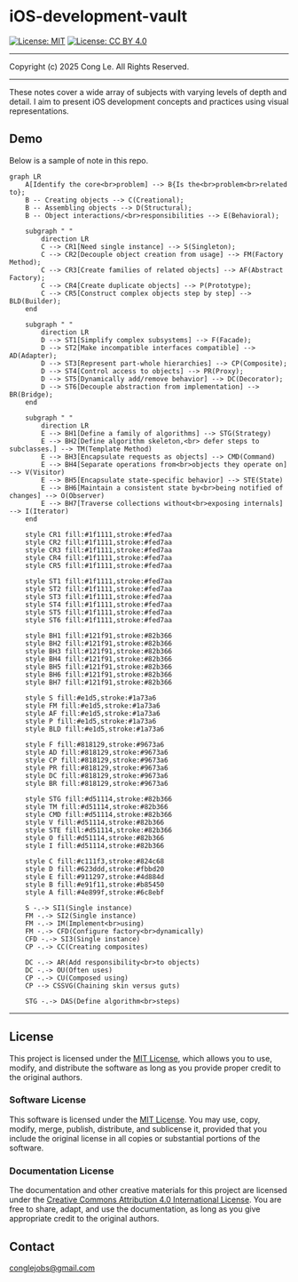 # iOS-development-vault

[![License: MIT](https://img.shields.io/badge/License-MIT-yellow.svg)](LICENSE)  [![License: CC BY 4.0](https://licensebuttons.net/l/by/4.0/88x31.png)](LICENSE-CC-BY)

---
Copyright (c) 2025 Cong Le. All Rights Reserved.

---

These notes cover a wide array of subjects with varying levels of depth and detail. I aim to present iOS development concepts and practices using visual representations.

## Demo
Below is a sample of note in this repo.


```mermaid
graph LR
    A[Identify the core<br>problem] --> B{Is the<br>problem<br>related to};
    B -- Creating objects --> C(Creational);
    B -- Assembling objects --> D(Structural);
    B -- Object interactions/<br>responsibilities --> E(Behavioral);

    subgraph " "
        direction LR
        C --> CR1[Need single instance] --> S(Singleton);
        C --> CR2[Decouple object creation from usage] --> FM(Factory Method);
        C --> CR3[Create families of related objects] --> AF(Abstract Factory);
        C --> CR4[Create duplicate objects] --> P(Prototype);
        C --> CR5[Construct complex objects step by step] --> BLD(Builder);
    end

    subgraph " "
        direction LR
        D --> ST1[Simplify complex subsystems] --> F(Facade);
        D --> ST2[Make incompatible interfaces compatible] --> AD(Adapter);
        D --> ST3[Represent part-whole hierarchies] --> CP(Composite);
        D --> ST4[Control access to objects] --> PR(Proxy);
        D --> ST5[Dynamically add/remove behavior] --> DC(Decorator);
        D --> ST6[Decouple abstraction from implementation] --> BR(Bridge);
    end
    
    subgraph " "
        direction LR
        E --> BH1[Define a family of algorithms] --> STG(Strategy)
        E --> BH2[Define algorithm skeleton,<br> defer steps to subclasses.] --> TM(Template Method)
        E --> BH3[Encapsulate requests as objects] --> CMD(Command)
        E --> BH4[Separate operations from<br>objects they operate on] --> V(Visitor)
        E --> BH5[Encapsulate state-specific behavior] --> STE(State)
        E --> BH6[Maintain a consistent state by<br>being notified of changes] --> O(Observer)
        E --> BH7[Traverse collections without<br>exposing internals] --> I(Iterator)
    end

    style CR1 fill:#1f1111,stroke:#fed7aa
    style CR2 fill:#1f1111,stroke:#fed7aa
    style CR3 fill:#1f1111,stroke:#fed7aa
    style CR4 fill:#1f1111,stroke:#fed7aa
    style CR5 fill:#1f1111,stroke:#fed7aa

    style ST1 fill:#1f1111,stroke:#fed7aa
    style ST2 fill:#1f1111,stroke:#fed7aa
    style ST3 fill:#1f1111,stroke:#fed7aa
    style ST4 fill:#1f1111,stroke:#fed7aa
    style ST5 fill:#1f1111,stroke:#fed7aa
    style ST6 fill:#1f1111,stroke:#fed7aa

    style BH1 fill:#121f91,stroke:#82b366
    style BH2 fill:#121f91,stroke:#82b366
    style BH3 fill:#121f91,stroke:#82b366
    style BH4 fill:#121f91,stroke:#82b366
    style BH5 fill:#121f91,stroke:#82b366
    style BH6 fill:#121f91,stroke:#82b366
    style BH7 fill:#121f91,stroke:#82b366

    style S fill:#e1d5,stroke:#1a73a6
    style FM fill:#e1d5,stroke:#1a73a6
    style AF fill:#e1d5,stroke:#1a73a6
    style P fill:#e1d5,stroke:#1a73a6
    style BLD fill:#e1d5,stroke:#1a73a6
    
    style F fill:#818129,stroke:#9673a6
    style AD fill:#818129,stroke:#9673a6
    style CP fill:#818129,stroke:#9673a6
    style PR fill:#818129,stroke:#9673a6
    style DC fill:#818129,stroke:#9673a6
    style BR fill:#818129,stroke:#9673a6

    style STG fill:#d51114,stroke:#82b366
    style TM fill:#d51114,stroke:#82b366
    style CMD fill:#d51114,stroke:#82b366
    style V fill:#d51114,stroke:#82b366
    style STE fill:#d51114,stroke:#82b366
    style O fill:#d51114,stroke:#82b366
    style I fill:#d51114,stroke:#82b366

    style C fill:#c111f3,stroke:#824c68
    style D fill:#623ddd,stroke:#fbbd20
    style E fill:#911297,stroke:#4d884d
    style B fill:#e91f11,stroke:#b85450
    style A fill:#4e899f,stroke:#6c8ebf

    S -.-> SI1(Single instance)
    FM -.-> SI2(Single instance)
    FM -.-> IM(Implement<br>using)
    FM -.-> CFD(Configure factory<br>dynamically)
    CFD -.-> SI3(Single instance)
    CP -.-> CC(Creating composites)

    DC -.-> AR(Add responsibility<br>to objects)
    DC -.-> OU(Often uses)
    CP -.-> CU(Composed using)
    CP --> CSSVG(Chaining skin versus guts)

    STG -.-> DAS(Define algorithm<br>steps)

```


---



## License

This project is licensed under the [MIT License](LICENSE), which allows you to use, modify, and distribute the software as long as you provide proper credit to the original authors.

### Software License
This software is licensed under the [MIT License](LICENSE). You may use, copy, modify, merge, publish, distribute, and sublicense it, provided that you include the original license in all copies or substantial portions of the software.

### Documentation License
The documentation and other creative materials for this project are licensed under the [Creative Commons Attribution 4.0 International License](LICENSE-docs). You are free to share, adapt, and use the documentation, as long as you give appropriate credit to the original authors.


## Contact

[conglejobs@gmail.com](mailto:conglejobs@gmail.com)

